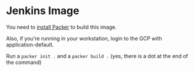 # Jenkins Image

You need to [install Packer](https://learn.hashicorp.com/tutorials/packer/get-started-install-cli) to build this image.

Also, if you're running in your workstation, login to the GCP with application-default.

Run a `packer init .` and a `packer build .` (yes, there is a dot at the end of the command)
